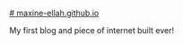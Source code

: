 [# maxine-ellah.github.io](https://maxine-ellah.github.io)

My first blog and piece of internet built ever!
